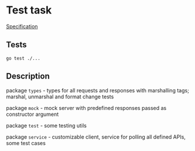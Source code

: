 # Test task

[Specification](task.md)

## Tests

```go test ./...```

## Description

package `types` - types for all requests and responses with marshalling tags; marshal, unmarshal and format change tests

package `mock` - mock server with predefined responses passed as constructor argument

package `test` - some testing utils

package `service` - customizable client, service for polling all defined APIs, some test cases